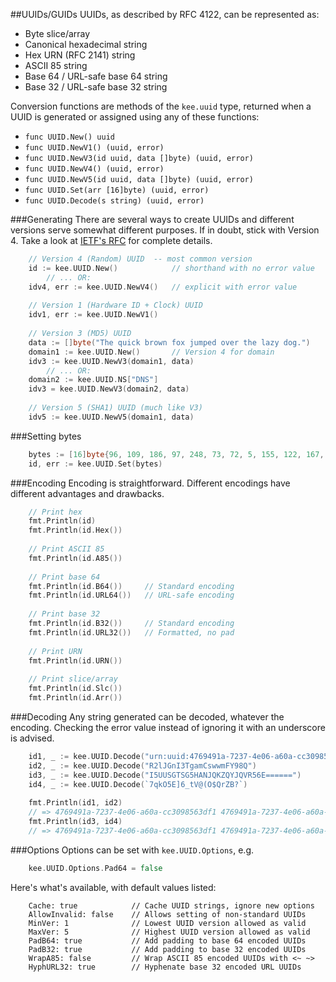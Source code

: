 ##UUIDs/GUIDs
UUIDs, as described by RFC 4122, can be represented as:
- Byte slice/array
- Canonical hexadecimal string
- Hex URN (RFC 2141) string
- ASCII 85 string
- Base 64 / URL-safe base 64 string
- Base 32 / URL-safe base 32 string

Conversion functions are methods of the `kee.uuid` type, returned when a UUID is generated or assigned using any of these functions:

- `func UUID.New() uuid`
- `func UUID.NewV1() (uuid, error)`
- `func UUID.NewV3(id uuid, data []byte) (uuid, error)`
- `func UUID.NewV4() (uuid, error)`
- `func UUID.NewV5(id uuid, data []byte) (uuid, error)`
- `func UUID.Set(arr [16]byte) (uuid, error)`
- `func UUID.Decode(s string) (uuid, error)`

###Generating
There are several ways to create UUIDs and different versions serve somewhat different purposes. If in doubt, stick with Version 4. Take a look at [IETF's RFC](http://www.ietf.org/rfc/rfc4122.txt) for complete details.
```go
    // Version 4 (Random) UUID  -- most common version
    id := kee.UUID.New()            // shorthand with no error value
        // ... OR:
    idv4, err := kee.UUID.NewV4()   // explicit with error value
    
    // Version 1 (Hardware ID + Clock) UUID
    idv1, err := kee.UUID.NewV1()
    
    // Version 3 (MD5) UUID
    data := []byte("The quick brown fox jumped over the lazy dog.")
    domain1 := kee.UUID.New()       // Version 4 for domain
    idv3 := kee.UUID.NewV3(domain1, data) 
        // ... OR:
    domain2 := kee.UUID.NS["DNS"]
    idv3 = kee.UUID.NewV3(domain2, data)
    
    // Version 5 (SHA1) UUID (much like V3)
    idv5 := kee.UUID.NewV5(domain1, data)
```
###Setting bytes
```go
    bytes := [16]byte{96, 109, 186, 97, 248, 73, 72, 5, 155, 122, 167, 157, 88, 212, 217, 94}
    id, err := kee.UUID.Set(bytes)
```
###Encoding
Encoding is straightforward. Different encodings have different advantages and drawbacks.
```go
    // Print hex
    fmt.Println(id)
    fmt.Println(id.Hex())
    
    // Print ASCII 85
    fmt.Println(id.A85())
    
    // Print base 64
    fmt.Println(id.B64())     // Standard encoding
    fmt.Println(id.URL64())   // URL-safe encoding
    
    // Print base 32
    fmt.Println(id.B32())     // Standard encoding
    fmt.Println(id.URL32())   // Formatted, no pad
    
    // Print URN
    fmt.Println(id.URN()) 
    
    // Print slice/array
    fmt.Println(id.Slc())
    fmt.Println(id.Arr()) 
```
###Decoding
Any string generated can be decoded, whatever the encoding. Checking the error value instead of ignoring it with an underscore is advised.
```go
    id1, _ := kee.UUID.Decode("urn:uuid:4769491a-7237-4e06-a60a-cc3098563df1")
    id2, _ := kee.UUID.Decode("R2lJGnI3TgamCswwmFY98Q")
    id3, _ := kee.UUID.Decode("I5UUSGTSG5HANJQKZQYJQVR56E======")
    id4, _ := kee.UUID.Decode(`7qkO5E]6_tV@(O$QrZB?`)
    
    fmt.Println(id1, id2)
    // => 4769491a-7237-4e06-a60a-cc3098563df1 4769491a-7237-4e06-a60a-cc3098563df1
    fmt.Println(id3, id4)
    // => 4769491a-7237-4e06-a60a-cc3098563df1 4769491a-7237-4e06-a60a-cc3098563df1
```
###Options
Options can be set with  `kee.UUID.Options`, e.g.

```go
    kee.UUID.Options.Pad64 = false
```
Here's what's available, with default values listed:
```
    Cache: true            // Cache UUID strings, ignore new options
    AllowInvalid: false    // Allows setting of non-standard UUIDs
    MinVer: 1              // Lowest UUID version allowed as valid
    MaxVer: 5              // Highest UUID version allowed as valid
    PadB64: true           // Add padding to base 64 encoded UUIDs
    PadB32: true           // Add padding to base 32 encoded UUIDs
    WrapA85: false         // Wrap ASCII 85 encoded UUIDs with <~ ~>
    HyphURL32: true        // Hyphenate base 32 encoded URL UUIDs
```